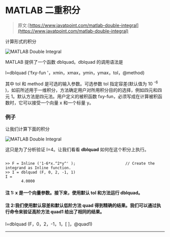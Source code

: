 # MATLAB 二重积分

> 原文:[https://www.javatpoint.com/matlab-double-integral](https://www.javatpoint.com/matlab-double-integral)

计算形式的积分

![MATLAB Double Integral](../Images/95d9df96965f78b28a009bf36b935f4f.png)

MATLAB 提供了一个函数 dblquad。dblquad 的调用语法是

I=dblquad ('fxy-fun '，xmin，xmax，ymin，ymax，tol，@method)

其中 tol 和 method 是可选的输入参数。可选参数 tol 指定容差(默认值为 10 <sup>-6</sup> )，如前所述用于一维积分，方法确定用户对所用积分目的的选择，例如四元和四元 1。默认方法是四元法。用户定义的被积函数 fxy-fun，必须写成在计算被积函数时，它可以接受一个向量 x 和一个标量 y。

### 例子

让我们计算下面的积分

![MATLAB Double Integral](../Images/6fb2b188320976e9349d7aa27455be8f.png)

这只是为了分析验证 I=4。让我们看看 **dblquad** 如何在这个积分上执行。

```

>> F = Inline ('1-6*x.^2*y^' );                      // Create the integrand as Inline function.
>> I = dblquad (F, 0, 2, -1, 1)
I =
       4.0000

```

#### 注 1: x 是一个向量参数。接下来，使用默认 tol 和方法运行 dblquad。

#### 注 2:我们使用默认容差和默认低阶方法 quad 得到精确的结果。我们可以通过执行命令来验证高阶方法 quad1 给出了相同的结果。

I=dblquad (F，0，2，-1，1，[ ]，@quad1)

* * *